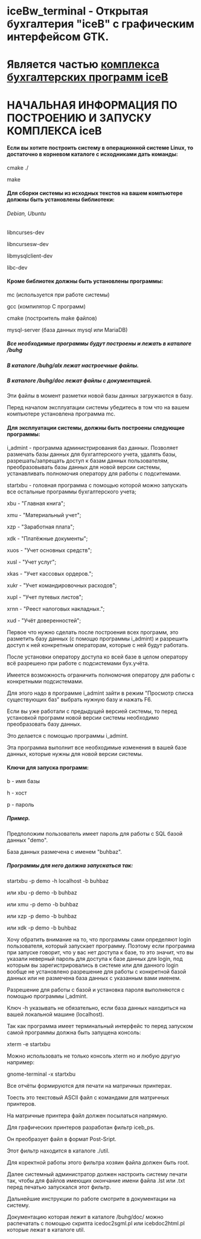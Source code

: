 # iceBw_terminal - Открытая бухгалтерия "iceB" с графическим интерфейсом GTK.

# Является частью [комплекcа бухгалтерских программ iceB](https://iceblinux.github.io/iceB/)

# НАЧАЛЬНАЯ ИНФОРМАЦИЯ ПО ПОСТРОЕНИЮ И ЗАПУСКУ КОМПЛЕКСА iceB

#### Если вы хотите построить систему в операционной системе Linux, то достаточно в корневом каталоге с исходниками дать команды:

cmake ./

make

#### Для сборки системы из исходных текстов на вашем компъютере должны быть установлены библиотеки:

###### Debian, Ubuntu

libncurses-dev

libncursesw-dev

libmysqlclient-dev

libc-dev

#### Кроме библиотек должны быть установлены программы:

mc           (используется при работе системы)

gcc          (компилятор С программ)

cmake        (построитель make файлов)

mysql-server (база данных mysql или MariaDB)

##### Все необходимые программы будут построены и лежать в каталоге /buhg

##### В каталоге /buhg/alx лежат настроечные файлы.

##### В каталоге /buhg/doc лежат файлы с документацией.

Эти файлы в момент разметки новой базы данных загружаются в базу.

Перед началом эксплуатации системы убедитесь в том что на вашем компъютере установлена программа mc.

#### Для эксплуатации системы, должны быть построены следующие программы:

i_admint  - программа администрирования баз данных. Позволяет размечать базы данных для бухгалтерского учета, удалять базы, разрешать/запрещать доступ к базам данных пользователям, преобразовывать базы данных для новой версии системы, устанавливать полномочия оператору для работы с подситемами.
	    
startxbu  - головная программа с помощью которой можно запускать все остальные программы бухгалтерского учета;

xbu       - "Главная книга";

xmu	  - "Материальный учет";

xzp       - "Заработная плата";

xdk       - "Платёжные документы";

xuos      - "Учет основных средств";

xusl      - "Учет услуг";

xkas      - "Учет кассовых ордеров.";

xukr      - "Учет командировочных расходов";

xupl      - "Учет путевых листов";

xrnn      - "Реест налоговых накладных.";

xud       - "Учёт доверенностей";

Первое что нужно сделать после построения всех программ, это разметить базу данных (с помощю программы i_admint) и разрешить доступ к ней конкретным операторам, которые с ней будут работать.

После установки оператору доступа ко всей базе в целом оператору всё разрешено при работе с подсистемами бух.учёта.

Имеется возможность ограничить полномочия оператору для работы с конкретными подсистемами.

Для этого надо в программе i_admint зайти в режим "Просмотр списка  существующих баз" выбрать нужную базу и нажать F6.

Если вы уже работали с предыдущей версией системы, то перед установкой программ новой версии системы необходимо преобразовать базу данных.

Это делается с помощью программы i_admint. 

Эта программа выполнит все необходимые изменения в вашей базе данных, которые нужны для новой версии системы.

#### Ключи для запуска программ:

b - имя базы

h - хост

p - пароль

##### Пример.

Предположим пользователь имеет пароль для работы с SQL базой данных "demo". 

База данных размечена с именем "buhbaz". 

##### Программы для него должна запускаться так:

startxbu -p demo -h localhost -b buhbaz

или xbu -p demo -b buhbaz

или xmu -p demo -b buhbaz

или xzp -p demo -b buhbaz

или xdk -p demo -b buhbaz

Хочу обратить внимание на то, что программы сами определяют login пользователя, который запускает программу. Поэтому если программа при запуске говорит, что у вас нет доступа к базе, то это значит, что вы указали неверный пароль для доступа к базе данных для login, под которым вы зарегистрировались в системе или для данного login вообще не установлено разрешение для работы с конкретной базой данных или не размечена база данных с указанным вами именем.

Разрешение для работы с базой и установка пароля выполняются с помощью программы i_admint.

Ключ -h указывать не обязательно, если база данных находиться на вашей локальной машине (localhost).

Так как программа имеет терминальный интерфейс то перед запуском самой программы должна быть запущена консоль:

xterm -e startxbu

Можно использовать не только консоль xterm но и любую другую например:

gnome-terminal -x startxbu

Все отчёты формируются для печати на матричных принтерах.

Тоесть это текстовый ASCII файл с командами для матричных принтеров.

На матричные принтера файл должен посылаться напрямую.

Для графических принтеров разработан фильтр iceb_ps.

Он преобразует файл в формат Post-Sript.

Этот фильтр находится в каталоге ./util.

Для коректной работы этого фильтра хозяин файла должен быть root.

Далее системный администратор должен настроить систему печати так, чтобы для файлов имеющих окончание имени файла .lst или .txt перед печатью запускался этот фильтр.

Дальнейшие инструкции по работе смотрите в документации на систему. 

Документацию которая лежит в каталоге /buhg/doc/ можно распечатать с помощью скрипта icedoc2sgml.pl или icebdoc2html.pl которые лежат в каталоге util.
